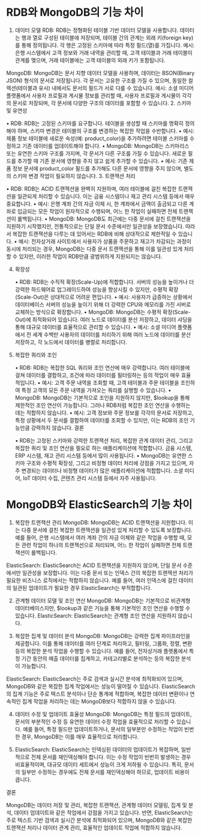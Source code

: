 
# RDB와 MongoDB의 기능 차이
1. 데이터 모델
RDB: RDB는 정형화된 테이블 기반 데이터 모델을 사용합니다. 
데이터는 행과 열로 구성된 테이블에 저장되며, 테이블 간의 관계는 외래 키(foreign key)를 통해 정의됩니다. 
각 행은 고정된 스키마에 따라 특정 필드(열)를 가집니다.
예시: 은행 시스템에서 고객 정보와 거래 내역을 관리할 때, 고객 테이블과 거래 테이블이 관계를 맺으며, 거래 테이블에는 고객 테이블의 외래 키가 포함됩니다.

MongoDB: MongoDB는 문서 지향 데이터 모델을 사용하며, 데이터는 BSON(Binary JSON) 형식의 문서로 저장됩니다. 
각 문서는 고유한 구조를 가질 수 있으며, 동일한 컬렉션(테이블과 유사) 내에서도 문서의 필드가 서로 다를 수 있습니다.
예시: 소셜 미디어 플랫폼에서 사용자 프로필과 게시물 정보를 관리할 때, 사용자 프로필과 게시물이 각각의 문서로 저장되며, 각 문서에 다양한 구조의 데이터를 포함할 수 있습니다.
2. 스키마 및 유연성

   •	RDB: RDB는 고정된 스키마를 요구합니다. 테이블을 생성할 때 스키마를 명확히 정의해야 하며, 스키마 변경은 테이블의 구조를 변경하는 복잡한 작업을 수반합니다.
   •	예시: 제품 정보 테이블에 새로운 속성(예: product_color)을 추가하려면 테이블 스키마를 수정하고 기존 데이터를 업데이트해야 합니다.
   •	MongoDB: MongoDB는 스키마리스 또는 유연한 스키마 구조를 가지며, 각 문서가 다른 구조를 가질 수 있습니다. 새로운 필드를 추가할 때 기존 문서에 영향을 주지 않고 쉽게 추가할 수 있습니다.
   •	예시: 기존 제품 정보 문서에 product_color 필드를 추가해도 다른 문서에 영향을 주지 않으며, 별도의 스키마 변경 작업이 필요하지 않습니다.
3. 트랜잭션 처리

   •	RDB: RDB는 ACID 트랜잭션을 완벽히 지원하며, 여러 테이블에 걸친 복잡한 트랜잭션을 일관되게 처리할 수 있습니다. 이는 금융 시스템이나 재고 관리 시스템 등에서 매우 중요합니다.
   •	예시: 은행 계좌 간의 자금 이체 시, 한 계좌에서 금액이 출금되고 다른 계좌로 입금되는 모든 작업이 원자적으로 수행되며, 어느 한 작업이 실패하면 전체 트랜잭션이 롤백됩니다.
   •	MongoDB: MongoDB도 최근에는 다중 문서에 걸친 트랜잭션을 지원하기 시작했지만, 전통적으로는 단일 문서 수준에서만 일관성을 보장했습니다. 따라서 복잡한 트랜잭션을 다루는 데 있어서는 RDB에 비해 상대적으로 제한적일 수 있습니다.
   •	예시: 전자상거래 사이트에서 사용자가 상품을 주문하고 재고가 차감되는 과정이 동시에 처리되는 경우, MongoDB는 다중 문서 트랜잭션을 통해 이를 일관성 있게 처리할 수 있지만, 이러한 작업이 RDB만큼 광범위하게 지원되지는 않습니다.

4. 확장성

   •	RDB: RDB는 수직적 확장(Scale-Up)에 적합합니다. 서버의 성능을 높이거나 더 강력한 하드웨어로 업그레이드하여 성능을 향상시킬 수 있지만, 수평적 확장(Scale-Out)은 상대적으로 어려운 편입니다.
   •	예시: 사용자가 급증하는 상황에서 데이터베이스 서버의 성능을 높이기 위해 더 강력한 CPU와 메모리를 가진 서버로 교체하는 방식으로 확장합니다.
   •	MongoDB: MongoDB는 수평적 확장(Scale-Out)에 최적화되어 있습니다. 여러 노드로 데이터를 분산 저장하고, 데이터 샤딩을 통해 대규모 데이터를 효율적으로 관리할 수 있습니다.
   •	예시: 소셜 미디어 플랫폼에서 전 세계 수백만 사용자의 데이터를 처리하기 위해 여러 노드에 데이터를 분산 저장하고, 각 노드에서 데이터를 병렬로 처리합니다.

5. 복잡한 쿼리와 조인

   •	RDB: RDB는 복잡한 SQL 쿼리와 조인 연산에 매우 강력합니다. 여러 테이블에 걸쳐 데이터를 결합하고, 조건에 따라 데이터를 필터링하는 등의 작업이 매우 효율적입니다.
   •	예시: 고객 주문 내역을 조회할 때, 고객 테이블과 주문 테이블을 조인하여 특정 고객의 모든 주문 내역을 가져오는 쿼리를 실행할 수 있습니다.
   •	MongoDB: MongoDB는 기본적으로 조인을 지원하지 않지만, $lookup을 통해 제한적인 조인 연산이 가능합니다. 그러나 RDB처럼 복잡한 조인 연산을 수행하는 데는 적합하지 않습니다.
   •	예시: 고객 정보와 주문 정보를 각각의 문서로 저장하고, 특정 상황에서 두 문서를 결합하여 데이터를 조회할 수 있지만, 이는 RDB의 조인 기능만큼 강력하지 않습니다.
   결론

   •	RDB는 고정된 스키마와 강력한 트랜잭션 처리, 복잡한 관계 데이터 관리, 그리고 복잡한 쿼리 및 조인 연산을 필요로 하는 애플리케이션에 적합합니다. 금융 시스템, ERP 시스템, 재고 관리 시스템 등에서 많이 사용됩니다.
   •	MongoDB는 유연한 스키마 구조와 수평적 확장성, 그리고 비정형 데이터 처리에 강점을 가지고 있으며, 자주 변경되는 데이터나 비정형 데이터가 많은 애플리케이션에 적합합니다. 소셜 미디어, IoT 데이터 수집, 콘텐츠 관리 시스템 등에서 자주 사용됩니다.



# MongoDB와 ElasticSearch의 기능 차이

1. 복잡한 트랜잭션 관리
MongoDB: MongoDB는 ACID 트랜잭션을 지원합니다. 
이는 다중 문서에 걸친 복잡한 트랜잭션을 일관성 있게 처리할 수 있도록 보장합니다. 
예를 들어, 은행 시스템에서 여러 계좌 간의 자금 이체와 같은 작업을 수행할 때, 모든 관련 작업이 하나의 트랜잭션으로 처리되며, 어느 한 작업이 실패하면 전체 트랜잭션이 롤백됩니다.

ElasticSearch: ElasticSearch는 ACID 트랜잭션을 지원하지 않으며, 단일 문서 수준에서만 일관성을 보장합니다. 
이는 다중 문서 또는 인덱스 간의 복잡한 트랜잭션 처리가 필요한 비즈니스 로직에서는 적합하지 않습니다. 
예를 들어, 여러 인덱스에 걸친 데이터의 일관된 업데이트가 필요한 경우 ElasticSearch는 부적합합니다.

2. 관계형 데이터 모델 및 조인 연산
MongoDB: MongoDB는 기본적으로 비관계형 데이터베이스지만, $lookup과 같은 기능을 통해 기본적인 조인 연산을 수행할 수 있습니다. 
ElasticSearch: ElasticSearch는 관계형 조인 연산을 지원하지 않습니다. 

3. 복잡한 집계 및 데이터 분석
MongoDB: MongoDB는 강력한 집계 파이프라인을 제공합니다. 
이를 통해 데이터를 여러 단계로 처리하고, 필터링, 그룹화, 정렬, 변환 등의 복잡한 분석 작업을 수행할 수 있습니다. 
예를 들어, 전자상거래 플랫폼에서 특정 기간 동안의 매출 데이터를 집계하고, 카테고리별로 분석하는 등의 복잡한 분석이 가능합니다.

ElasticSearch: ElasticSearch는 주로 검색과 실시간 분석에 최적화되어 있으며, MongoDB와 같은 복잡한 집계 작업에서는 성능이 떨어질 수 있습니다. 
ElasticSearch의 집계 기능은 주로 텍스트 분석이나 단순 통계에 적합하며, 복잡한 데이터 변환이나 연속적인 집계 작업을 처리하는 데는 MongoDB보다 적합하지 않을 수 있습니다.

4. 데이터 수정 및 업데이트 효율성
MongoDB: MongoDB는 특정 필드의 업데이트, 문서의 부분적인 수정 등 유연한 데이터 수정 작업을 효율적으로 처리할 수 있습니다. 
예를 들어, 특정 필드만 업데이트하거나, 문서의 일부분만 수정하는 작업이 빈번한 경우, MongoDB는 이를 매우 효율적으로 처리합니다.

5. ElasticSearch: ElasticSearch는 인덱싱된 데이터의 업데이트가 복잡하며, 일반적으로 전체 문서를 재인덱싱해야 합니다. 
이는 수정 작업이 빈번히 발생하는 경우 비효율적이며, 대규모 데이터 세트에서 성능이 크게 저하될 수 있습니다. 
특히, 문서의 일부만 수정하는 경우에도 전체 문서를 재인덱싱해야 하므로, 업데이트 비용이 큽니다.

결론

MongoDB는 데이터 저장 및 관리, 복잡한 트랜잭션, 관계형 데이터 모델링, 집계 및 분석, 데이터 업데이트와 같은 작업에서 강점을 가지고 있습니다. 
반면, ElasticSearch는 주로 텍스트 기반 검색과 실시간 분석에 최적화되어 있으며, MongoDB와 같은 복잡한 트랜잭션 처리나 데이터 관계 관리, 효율적인 업데이트 작업에 적합하지 않습니다. 
